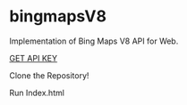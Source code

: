 # bingmapsV8
Implementation of Bing Maps V8 API for Web.


[GET API KEY](https://msdn.microsoft.com/en-us/library/mt750629.aspx "MSDN Resources")

Clone the Repository!

Run Index.html
